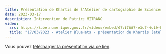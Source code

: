 ```yaml
---
title: Présentation de Khartis de l'Atelier de cartographie de Sciences Po
date: 2023-03-17
description: Intervention de Patrice MITRANO
video:
  src: https://tube.numerique.gouv.fr/videos/embed/67c17887-e3d7-4c19-b2ab-533424d9af82
  title: "17/03/2023 - Atelier BlueHats - présentation de Khartis (atelier de cartographie de Sciences Po)"
---
```


Vous pouvez [télécharger la présentation via ce lien](https://apps.codegouv.fr/nextcloud/s/WEazQCMtax3aNpp).
